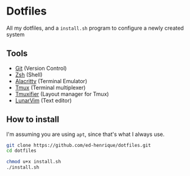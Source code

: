 # Dotfiles

All my dotfiles, and a `install.sh` program to configure a newly created system

## Tools

- [Git](https://git-scm.com/) (Version Control)
- [Zsh](https://www.zsh.org/) (Shell)
- [Alacritty](https://alacritty.org/) (Terminal Emulator)
- [Tmux](https://github.com/tmux/tmux/wiki) (Terminal multiplexer)
- [Tmuxifier](https://github.com/jimeh/tmuxifier) (Layout manager for Tmux)
- [LunarVim](https://www.lunarvim.org/) (Text editor)

## How to install

I'm assuming you are using `apt`, since that's what I always use.

```bash
git clone https://github.com/ed-henrique/dotfiles.git
cd dotfiles

chmod u+x install.sh
./install.sh
```

